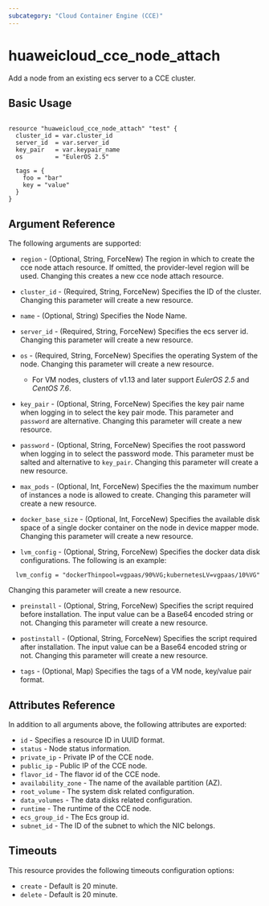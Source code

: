 ```yaml
---
subcategory: "Cloud Container Engine (CCE)"
---
```


# huaweicloud_cce_node_attach
Add a node from an existing ecs server to a CCE cluster.

## Basic Usage

```hcl

resource "huaweicloud_cce_node_attach" "test" {
  cluster_id = var.cluster_id
  server_id  = var.server_id
  key_pair   = var.keypair_name
  os         = "EulerOS 2.5"

  tags = {
    foo = "bar"
    key = "value"
  }
}

```

## Argument Reference
The following arguments are supported:

* `region` - (Optional, String, ForceNew) The region in which to create the cce node attach resource.
  If omitted, the provider-level region will be used. Changing this creates a new cce node attach resource.

* `cluster_id` - (Required, String, ForceNew) Specifies the ID of the cluster.
  Changing this parameter will create a new resource.

* `name` - (Optional, String) Specifies the Node Name.

* `server_id` - (Required, String, ForceNew) Specifies the ecs server id.
  Changing this parameter will create a new resource.

* `os` - (Required, String, ForceNew) Specifies the operating System of the node.
  Changing this parameter will create a new resource.
    - For VM nodes, clusters of v1.13 and later support *EulerOS 2.5* and *CentOS 7.6*.

* `key_pair` - (Optional, String, ForceNew) Specifies the key pair name when logging in to select the key pair mode.
    This parameter and `password` are alternative. Changing this parameter will create a new resource.

* `password` - (Optional, String, ForceNew) Specifies the root password when logging in to select the password mode.
    This parameter must be salted and alternative to `key_pair`. Changing this parameter will create a new resource.

* `max_pods` - (Optional, Int, ForceNew) Specifies the the maximum number of instances a node is allowed to create.
    Changing this parameter will create a new resource.

* `docker_base_size` - (Optional, Int, ForceNew) Specifies the available disk space of a single docker container
  on the node in device mapper mode. Changing this parameter will create a new resource.

* `lvm_config` - (Optional, String, ForceNew) Specifies the docker data disk configurations.
  The following is an example:
```hcl
  lvm_config = "dockerThinpool=vgpaas/90%VG;kubernetesLV=vgpaas/10%VG"
```
  Changing this parameter will create a new resource.

* `preinstall` - (Optional, String, ForceNew) Specifies the script required before installation.
  The input value can be a Base64 encoded string or not.
  Changing this parameter will create a new resource.

* `postinstall` - (Optional, String, ForceNew) Specifies the script required after installation.
  The input value can be a Base64 encoded string or not.
  Changing this parameter will create a new resource.

* `tags` - (Optional, Map) Specifies the tags of a VM node, key/value pair format.


## Attributes Reference

In addition to all arguments above, the following attributes are exported:

* `id` - Specifies a resource ID in UUID format.
* `status` -  Node status information.
* `private_ip` - Private IP of the CCE node.
* `public_ip` - Public IP of the CCE node.
* `flavor_id` - The flavor id of the CCE node.
* `availability_zone` - The name of the available partition (AZ).
* `root_volume` - The system disk related configuration.
* `data_volumes` - The data disks related configuration.
* `runtime` - The runtime of the CCE node.
* `ecs_group_id` - The Ecs group id.
* `subnet_id` - The ID of the subnet to which the NIC belongs.

## Timeouts
This resource provides the following timeouts configuration options:
- `create` - Default is 20 minute.
- `delete` - Default is 20 minute.
